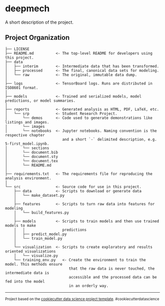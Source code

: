 deepmech
==============================

A short description of the project.

Project Organization
------------

    ├── LICENSE
    ├── README.md          <- The top-level README for developers using this project.
    ├── data
    │   ├── interim        <- Intermediate data that has been transformed.
    │   ├── processed      <- The final, canonical data sets for modeling.
    │   └── raw            <- The original, immutable data dump.
    │
    ├── logs               <- TensorBoard logs. Runs are distributed in ISO8601 format.
    │
    ├── models             <- Trained and serialized models, model predictions, or model summaries.
    │
    ├── reports            <- Generated analysis as HTML, PDF, LaTeX, etc.
    │   └── srp            <- Student Research Project.
    │       └── demos      <- Code used to generate demonstrations like listings and images.
    │       └── images
    │       └── notebooks  <- Jupyter notebooks. Naming convention is the respective chapter
                              and a short `-` delimited description, e.g. 5-first_model.ipynb.
    │       └── sections
    │       └── document.bib
    │       └── document.sty
    │       └── document.tex
    │       └── README.md
    │
    ├── requirements.txt   <- The requirements file for reproducing the analysis environment.
    │
    └── src                <- Source code for use in this project.
        ├── data           <- Scripts to download or generate data
        │   └── make_dataset.py
        │
        ├── features       <- Scripts to turn raw data into features for modeling
        │   └── build_features.py
        │
        ├── models         <- Scripts to train models and then use trained models to make
        │   │                 predictions
        │   ├── predict_model.py
        │   └── train_model.py
        │
        └── visualization  <- Scripts to create exploratory and results oriented visualizations
        │   └── visualize.py
        └── training_env.py   <- Create the environment to train the model. This methods ensure
                                 that the raw data is never touched, the intermediate data is
                                 accessible and the processed data can be fed into the model
                                 in an orderly way.


--------

<p><small>Project based on the <a target="_blank" href="https://drivendata.github.io/cookiecutter-data-science/">cookiecutter data science project template</a>. #cookiecutterdatascience</small></p>
